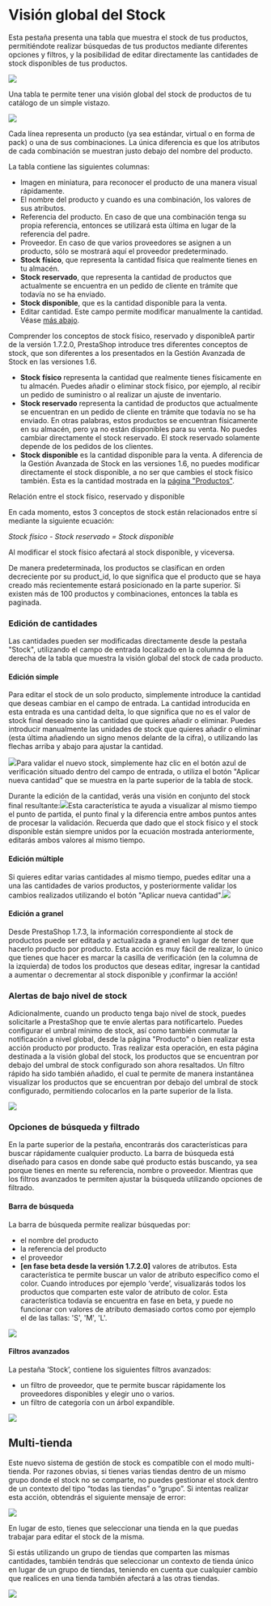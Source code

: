 # Visión global del Stock

Esta pestaña presenta una tabla que muestra el stock de tus productos, permitiéndote realizar búsquedas de tus productos mediante diferentes opciones y filtros, y la posibilidad de editar directamente las cantidades de stock disponibles de tus productos.

![](../../../../.gitbook/assets/54888024.png)

Una tabla te permite tener una visión global del stock de productos de tu catálogo de un simple vistazo.

![](../../../../.gitbook/assets/54267840.png)

Cada línea representa un producto \(ya sea estándar, virtual o en forma de pack\) o una de sus combinaciones. La única diferencia es que los atributos de cada combinación se muestran justo debajo del nombre del producto.  


La tabla contiene las siguientes columnas:

* Imagen en miniatura, para reconocer el producto de una manera visual rápidamente.
* El nombre del producto y cuando es una combinación, los valores de sus atributos.
* Referencia del producto. En caso de que una combinación tenga su propia referencia, entonces se utilizará esta última en lugar de la referencia del padre.
* Proveedor. En caso de que varios proveedores se asignen a un producto, sólo se mostrará aquí el proveedor predeterminado.
* **Stock** **físico**, que representa la cantidad física que realmente tienes en tu almacén.
* **Stock reservado**, que representa la cantidad de productos que actualmente se encuentra en un pedido de cliente en trámite que todavía no se ha enviado.
* **Stock disponible**, que es la cantidad disponible para la venta.
* Editar cantidad. Este campo permite modificar manualmente la cantidad. Véase [más abajo](vision-global-del-stock.md#VisionglobaldelStock-qty_edition).

Comprender los conceptos de stock físico, reservado y disponibleA partir de la versión 1.7.2.0, PrestaShop introduce tres diferentes conceptos de stock, que son diferentes a los presentados en la Gestión Avanzada de Stock en las versiones 1.6.

* **Stock** **físico** representa la cantidad que realmente tienes físicamente en tu almacén. Puedes añadir o eliminar stock físico, por ejemplo, al recibir un pedido de suministro o al realizar un ajuste de inventario.
* **Stock reservado** representa la cantidad de productos que actualmente se encuentran en un pedido de cliente en trámite que todavía no se ha enviado. En otras palabras, estos productos se encuentran físicamente en su almacén, pero ya no están disponibles para su venta. No puedes cambiar directamente el stock reservado. El stock reservado solamente depende de los pedidos de los clientes.
* **Stock disponible** es la cantidad disponible para la venta. A diferencia de la Gestión Avanzada de Stock en las versiones 1.6, no puedes modificar directamente el stock disponible, a no ser que cambies el stock físico también. Esta es la cantidad mostrada en la [página "Productos"](../gestionar-los-productos.md).

Relación entre el stock físico, reservado y disponible

En cada momento, estos 3 conceptos de stock están relacionados entre sí mediante la siguiente ecuación:

_Stock físico - Stock reservado = Stock disponible_  


 Al modificar el stock físico afectará al stock disponible, y viceversa.

 De manera predeterminada, los productos se clasifican en orden decreciente por su product\_id, lo que significa que el producto que se haya creado más recientemente estará posicionado en la parte superior. Si existen más de 100 productos y combinaciones, entonces la tabla es paginada.  


### Edición de cantidades <a id="VisionglobaldelStock-qty_editionEdici&#xF3;ndecantidades"></a>

Las cantidades pueden ser modificadas directamente desde la pestaña "Stock", utilizando el campo de entrada localizado en la columna de la derecha de la tabla que muestra la visión global del stock de cada producto.

#### Edición simple <a id="VisionglobaldelStock-Edici&#xF3;nsimple"></a>

Para editar el stock de un solo producto, simplemente introduce la cantidad que deseas cambiar en el campo de entrada. La cantidad introducida en esta entrada es una cantidad delta, lo que significa que no es el valor de stock final deseado sino la cantidad que quieres añadir o eliminar. Puedes introducir manualmente las unidades de stock que quieres añadir o eliminar \(esta última añadiendo un signo menos delante de la cifra\), o utilizando las flechas arriba y abajo para ajustar la cantidad.  
  
![](../../../../.gitbook/assets/54267843.gif)Para validar el nuevo stock, simplemente haz clic en el botón azul de verificación situado dentro del campo de entrada, o utiliza el botón "Aplicar nueva cantidad" que se muestra en la parte superior de la tabla de stock.

Durante la edición de la cantidad, verás una visión en conjunto del stock final resultante:![](../../../../.gitbook/assets/54267899.png)Esta característica te ayuda a visualizar al mismo tiempo el punto de partida, el punto final y la diferencia entre ambos puntos antes de procesar la validación. Recuerda que dado que el stock físico y el stock disponible están siempre unidos por la ecuación mostrada anteriormente, editarás ambos valores al mismo tiempo.  


#### Edición múltiple <a id="VisionglobaldelStock-Edici&#xF3;nm&#xFA;ltiple"></a>

Si quieres editar varias cantidades al mismo tiempo, puedes editar una a una las cantidades de varios productos, y posteriormente validar los cambios realizados utilizando el botón "Aplicar nueva cantidad".![](../../../../.gitbook/assets/54267902.gif)

#### Edición a granel <a id="VisionglobaldelStock-Edici&#xF3;nagranel"></a>

Desde PrestaShop 1.7.3, la información correspondiente al stock de productos puede ser editada y actualizada a granel en lugar de tener que hacerlo producto por producto. Esta acción es muy fácil de realizar, lo único que tienes que hacer es marcar la casilla de verificación \(en la columna de la izquierda\) de todos los productos que deseas editar, ingresar la cantidad a aumentar o decrementar al stock disponible y ¡confirmar la acción!

### Alertas de bajo nivel de stock <a id="VisionglobaldelStock-Alertasdebajoniveldestock"></a>

Adicionalmente, cuando un producto tenga bajo nivel de stock, puedes solicitarle a PrestaShop que te envíe alertas para notificartelo. Puedes configurar el umbral mínimo de stock, así como también conmutar la notificación a nivel global, desde la página "Producto" o bien realizar esta acción producto por producto. Tras realizar esta operación, en esta página destinada a la visión global del stock, los productos que se encuentran por debajo del umbral de stock configurado son ahora resaltados. Un filtro rápido ha sido también añadido, el cual te permite de manera instantánea visualizar los productos que se encuentran por debajo del umbral de stock configurado, permitiendo colocarlos en la parte superior de la lista.

![](../../../../.gitbook/assets/55607508.png)

### Opciones de búsqueda y filtrado <a id="VisionglobaldelStock-Opcionesdeb&#xFA;squedayfiltrado"></a>

En la parte superior de la pestaña, encontrarás dos características para buscar rápidamente cualquier producto. La barra de búsqueda está diseñado para casos en donde sabe qué producto estás buscando, ya sea porque tienes en mente su referencia, nombre o proveedor. Mientras que los filtros avanzados te permiten ajustar la búsqueda utilizando opciones de filtrado.  


#### Barra de búsqueda <a id="VisionglobaldelStock-stock_search_barBarradeb&#xFA;squeda"></a>

La barra de búsqueda permite realizar búsquedas por:

* el nombre del producto
* la referencia del producto
* el proveedor
* **\[en fase beta desde la versión 1.7.2.0\]** valores de atributos. Esta característica te permite buscar un valor de atributo específico como el color. Cuando introduces por ejemplo ‘verde’, visualizarás todos los productos que comparten este valor de atributo de color. Esta característica todavía se encuentra en fase en beta, y puede no funcionar con valores de atributo demasiado cortos como por ejemplo el de las tallas: 'S', 'M', 'L'.

![](../../../../.gitbook/assets/54267904.gif)

#### Filtros avanzados <a id="VisionglobaldelStock-Filtrosavanzados"></a>

La pestaña ‘Stock’, contiene los siguientes filtros avanzados:

* un filtro de proveedor, que te permite buscar rápidamente los proveedores disponibles y elegir uno o varios.
* un filtro de categoría con un árbol expandible.

![](../../../../.gitbook/assets/54267906.png)

## Multi-tienda <a id="VisionglobaldelStock-Multi-tienda"></a>

Este nuevo sistema de gestión de stock es compatible con el modo multi-tienda. Por razones obvias, si tienes varias tiendas dentro de un mismo grupo donde el stock no se comparte, no puedes gestionar el stock dentro de un contexto del tipo “todas las tiendas” o “grupo”. Si intentas realizar esta acción, obtendrás el siguiente mensaje de error:  


![](../../../../.gitbook/assets/54888027.png)

En lugar de esto, tienes que seleccionar una tienda en la que puedas trabajar para editar el stock de la misma.

Si estás utilizando un grupo de tiendas que comparten las mismas cantidades, también tendrás que seleccionar un contexto de tienda único en lugar de un grupo de tiendas, teniendo en cuenta que cualquier cambio que realices en una tienda también afectará a las otras tiendas.  


![](../../../../.gitbook/assets/54267912.png)

